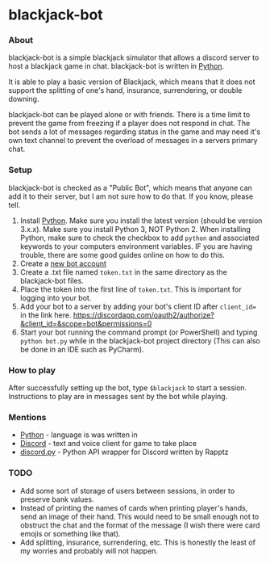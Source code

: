 # blackjack-bot
### About
blackjack-bot is a simple blackjack simulator that allows a discord server to host a blackjack
game in chat. blackjack-bot is written in [Python](https://www.python.org "Python homepage").

It is able to play a basic version of Blackjack, which means that it does not support the
splitting of one's hand, insurance, surrendering, or double downing.

blackjack-bot can be played alone or with friends. There is a time limit to prevent the game from
freezing if a player does not respond in chat. The bot sends a lot of messages regarding status
in the game and may need it's own text channel to prevent the overload of messages
in a servers primary chat.

### Setup
blackjack-bot is checked as a "Public Bot", which means that anyone can add it to their server,
but I am not sure how to do that. If you know, please tell.

1. Install [Python](https://www.python.org/downloads/ "Download Python"). Make sure you install the latest version (should be version 3.x.x).
Make sure you install Python 3, NOT Python 2. When installing Python, make sure to check the checkbox to add
`python` and associated keywords to your computers environment variables. IF you are having trouble,
there are some good guides online on how to do this.
1. Create a [new bot account](https://twentysix26.github.io/Red-Docs/red_guide_bot_accounts/#creating-a-new-bot-account
"Guide to creating a new bot account")
2. Create a .txt file named `token.txt` in the same directory as the blackjack-bot files.
3. Place the token into the first line of `token.txt`. This is important for logging into your bot.
3. Add your bot to a server by adding your bot's client ID after `client_id=` in the link here.
https://discordapp.com/oauth2/authorize?&client_id=&scope=bot&permissions=0
4. Start your bot running the command prompt (or PowerShell) and typing `python bot.py` while in the
blackjack-bot project directory (This can also be done in an IDE such as PyCharm).

### How to play
After successfully setting up the bot, type `$blackjack` to start a session. Instructions to
play are in messages sent by the bot while playing.

### Mentions
* [Python](https://www.python.org "Python homepage") - language is was written in
* [Discord](https://discordapp.com/ "Discord homepage") - text and voice client for game to take place
* [discord.py](https://github.com/Rapptz/discord.py "discord Python API") - Python API wrapper for Discord written by
Rapptz

### TODO
* Add some sort of storage of users between sessions, in order to preserve bank values.
* Instead of printing the names of cards when printing player's hands, send an image of their hand.
This would need to be small enough not to obstruct the chat and the format of the message (I wish
there were card emojis or something like that).
* Add splitting, insurance, surrendering, etc. This is honestly the least of my worries and
probably will not happen.

